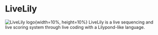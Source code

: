 # LiveLily
![LiveLily logo](https://github.com/alexdrymonitis/LiveLily/tree/main/livelily/bin/data/livelily_logo.png){width=10%, height=10%}
LiveLily is a live sequencing and live scoring system through live coding with a Lilypond-like language.
